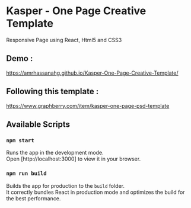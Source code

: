 # Kasper - One Page Creative Template

Responsive Page using React, Html5 and CSS3

## Demo :

https://amrhassanahg.github.io/Kasper-One-Page-Creative-Template/

## Following this template :

https://www.graphberry.com/item/kasper-one-page-psd-template

## Available Scripts

### `npm start`

Runs the app in the development mode.\
Open [http://localhost:3000] to view it in your browser.

### `npm run build`

Builds the app for production to the `build` folder.\
It correctly bundles React in production mode and optimizes the build for the best performance.
